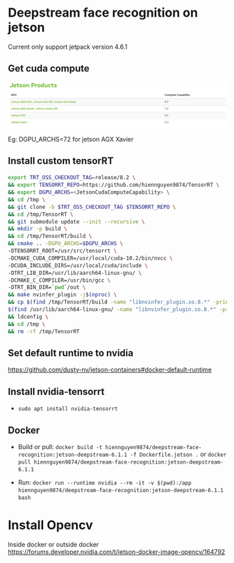 # Deepstream face recognition on jetson

Current only support jetpack version 4.6.1

## Get cuda compute

![JetsonCudaComputeCapability](./docs/Jetson_Cuda_Compute_Capacity.png)

Eg: DGPU_ARCHS=72 for jetson AGX Xavier

## Install custom tensorRT

```bash
export TRT_OSS_CHECKOUT_TAG=release/8.2 \
&& export TENSORRT_REPO=https://github.com/hiennguyen9874/TensorRT \
&& export DGPU_ARCHS=<JetsonCudaComputeCapability> \
&& cd /tmp \
&& git clone -b $TRT_OSS_CHECKOUT_TAG $TENSORRT_REPO \
&& cd /tmp/TensorRT \
&& git submodule update --init --recursive \
&& mkdir -p build \
&& cd /tmp/TensorRT/build \
&& cmake .. -DGPU_ARCHS=$DGPU_ARCHS \
-DTENSORRT_ROOT=/usr/src/tensorrt \
-DCMAKE_CUDA_COMPILER=/usr/local/cuda-10.2/bin/nvcc \
-DCUDA_INCLUDE_DIRS=/usr/local/cuda/include \
-DTRT_LIB_DIR=/usr/lib/aarch64-linux-gnu/ \
-DCMAKE_C_COMPILER=/usr/bin/gcc \
-DTRT_BIN_DIR=`pwd`/out \
&& make nvinfer_plugin -j$(nproc) \
&& cp $(find /tmp/TensorRT/build -name "libnvinfer_plugin.so.8.*" -print -quit) \
$(find /usr/lib/aarch64-linux-gnu/ -name "libnvinfer_plugin.so.8.*" -print -quit) \
&& ldconfig \
&& cd /tmp \
&& rm -rf /tmp/TensorRT
```

## Set default runtime to nvidia

https://github.com/dusty-nv/jetson-containers#docker-default-runtime

## Install nvidia-tensorrt

-   `sudo apt install nvidia-tensorrt`

## Docker

-   Build or pull: `docker build -t hiennguyen9874/deepstream-face-recognition:jetson-deepstream-6.1.1 -f Dockerfile.jetson .` or `docker pull hiennguyen9874/deepstream-face-recognition:jetson-deepstream-6.1.1`
<!-- -   `docker push hiennguyen9874/deepstream-face-recognition:jetson-deepstream-6.1.1` -->
-   Run: `docker run --runtime nvidia --rm -it -v $(pwd):/app hiennguyen9874/deepstream-face-recognition:jetson-deepstream-6.1.1 bash`

# Install Opencv

Inside docker or outside docker
https://forums.developer.nvidia.com/t/jetson-docker-image-opencv/164792

